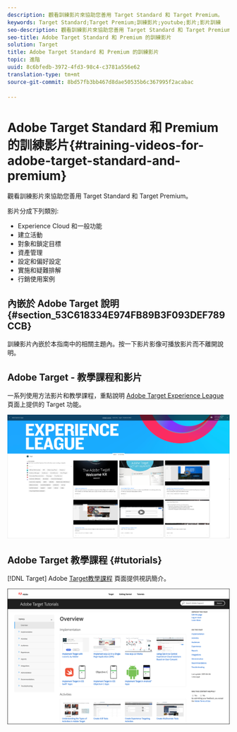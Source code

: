 ```yaml
---
description: 觀看訓練影片來協助您善用 Target Standard 和 Target Premium。
keywords: Target Standard;Target Premium;訓練影片;youtube;影片;影片訓練
seo-description: 觀看訓練影片來協助您善用 Target Standard 和 Target Premium。
seo-title: Adobe Target Standard 和 Premium 的訓練影片
solution: Target
title: Adobe Target Standard 和 Premium 的訓練影片
topic: 進階
uuid: 8c6bfedb-3972-4fd3-98c4-c3781a556e62
translation-type: tm+mt
source-git-commit: 8bd57fb3bb467d8dae50535b6c367995f2acabac

---
```



# Adobe Target Standard 和 Premium 的訓練影片{#training-videos-for-adobe-target-standard-and-premium}

觀看訓練影片來協助您善用 Target Standard 和 Target Premium。

影片分成下列類別:

* Experience Cloud 和一般功能
* 建立活動
* 對象和鎖定目標
* 資產管理
* 設定和偏好設定
* 實施和疑難排解
* 行銷使用案例

## 內嵌於 Adobe Target 說明 {#section_53C618334E974FB89B3F093DEF789CCB}

訓練影片內嵌於本指南中的相關主題內。按一下影片影像可播放影片而不離開說明。

## Adobe Target - 教學課程和影片

一系列使用方法影片和教學課程，重點說明 [Adobe Target Experience League](https://guided.adobe.com/#recommended/solutions/target) 頁面上提供的 Target 功能。

![Experience League 影片](/help/c-intro/assets/experience-league.png)

## Adobe Target 教學課程 {#tutorials}

[!DNL Target] Adobe [Target教學課程](https://docs.adobe.com/content/help/en/target-learn/tutorials/overview.html) 頁面提供視訊簡介。

![Adobe Target 教學課程](/help/c-intro/assets/adobe-target-tutorials-new.png)